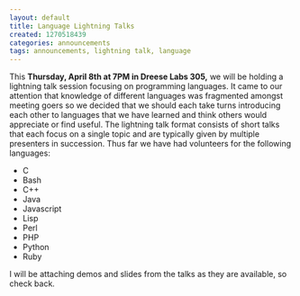 ```yaml
---
layout: default
title: Language Lightning Talks
created: 1270518439
categories: announcements
tags: announcements, lightning talk, language
---
```

This **Thursday, April 8th at 7PM in Dreese Labs 305,** we will be holding a lightning talk session focusing on programming languages. It came to our attention that knowledge of different languages was fragmented amongst meeting goers so we decided that we should each take turns introducing each other to languages that we have learned and think others would appreciate or find useful. The lightning talk format consists of short talks that each focus on a single topic and are typically given by multiple presenters in succession. Thus far we have had volunteers for the following languages:

*   C
*   Bash
*   C++
*   Java
*   Javascript
*   Lisp
*   Perl
*   PHP
*   Python
*   Ruby

I will be attaching demos and slides from the talks as they are available, so check back.

